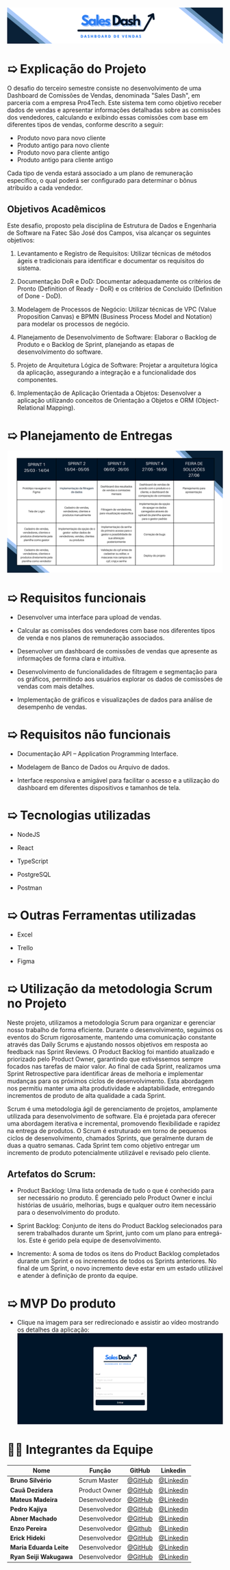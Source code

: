 ![banner](docs/banner-sales-dash.png)

# ➯ Explicação do Projeto  

O desafio do terceiro semestre consiste no desenvolvimento de uma Dashboard de Comissões de Vendas, denominada "Sales Dash", em parceria com a empresa Pro4Tech. Este sistema tem como objetivo receber dados de vendas e apresentar informações detalhadas sobre as comissões dos vendedores, calculando e exibindo essas comissões com base em diferentes tipos de vendas, conforme descrito a seguir:

- Produto novo para novo cliente
- Produto antigo para novo cliente
- Produto novo para cliente antigo
- Produto antigo para cliente antigo

Cada tipo de venda estará associado a um plano de remuneração específico, o qual poderá ser configurado para determinar o bônus atribuído a cada vendedor.

## Objetivos Acadêmicos

Este desafio, proposto pela disciplina de Estrutura de Dados e Engenharia de Software na Fatec São José dos Campos, visa alcançar os seguintes objetivos:

1. Levantamento e Registro de Requisitos: Utilizar técnicas de métodos ágeis e tradicionais para identificar e documentar os requisitos do sistema.

2. Documentação DoR e DoD: Documentar adequadamente os critérios de Pronto (Definition of Ready - DoR) e os critérios de Concluído (Definition of Done - DoD).

3. Modelagem de Processos de Negócio: Utilizar técnicas de VPC (Value Proposition Canvas) e BPMN (Business Process Model and Notation) para modelar os processos de negócio.

4. Planejamento de Desenvolvimento de Software: Elaborar o Backlog de Produto e o Backlog de Sprint, planejando as etapas de desenvolvimento do software.

5. Projeto de Arquitetura Lógica de Software: Projetar a arquitetura lógica da aplicação, assegurando a integração e a funcionalidade dos componentes.

6. Implementação de Aplicação Orientada a Objetos: Desenvolver a aplicação utilizando conceitos de Orientação a Objetos e ORM (Object-Relational Mapping).

# ➯ Planejamento de Entregas
![planejamento-de-entregas](docs/cronograma-api-3-semestre.png)

# ➯ Requisitos funcionais

- Desenvolver uma interface para upload de vendas. 

- Calcular as comissões dos vendedores com base nos diferentes tipos de venda e nos planos de remuneração associados. 

- Desenvolver um dashboard de comissões de vendas que apresente as informações de forma clara e intuitiva. 

- Desenvolvimento de funcionalidades de filtragem e segmentação para os gráficos, permitindo aos usuários explorar os dados de comissões de vendas com mais detalhes. 

- Implementação de gráficos e visualizações de dados para análise de desempenho de vendas. 

# ➯ Requisitos não funcionais

- Documentação API – Application Programming Interface. 

- Modelagem de Banco de Dados ou Arquivo de dados. 

- Interface responsiva e amigável para facilitar o acesso e a utilização do dashboard em diferentes dispositivos e tamanhos de tela.

# ➯ Tecnologias utilizadas

- NodeJS 

- React

- TypeScript 

- PostgreSQL

- Postman

  
# ➯ Outras Ferramentas utilizadas

  - Excel
    
  - Trello
    
  - Figma

# ➯ Utilização da metodologia Scrum no Projeto

 Neste projeto, utilizamos a metodologia Scrum para organizar e gerenciar nosso trabalho de forma eficiente. Durante o desenvolvimento, seguimos os eventos do Scrum rigorosamente, mantendo uma comunicação constante através das Daily Scrums e ajustando nossos objetivos em resposta ao feedback nas Sprint Reviews. O Product Backlog foi mantido atualizado e priorizado pelo Product Owner, garantindo que estivéssemos sempre focados nas tarefas de maior valor. Ao final de cada Sprint, realizamos uma Sprint Retrospective para identificar áreas de melhoria e implementar mudanças para os próximos ciclos de desenvolvimento. Esta abordagem nos permitiu manter uma alta produtividade e adaptabilidade, entregando incrementos de produto de alta qualidade a cada Sprint.

Scrum é uma metodologia ágil de gerenciamento de projetos, amplamente utilizada para desenvolvimento de software. Ela é projetada para oferecer uma abordagem iterativa e incremental, promovendo flexibilidade e rapidez na entrega de produtos. O Scrum é estruturado em torno de pequenos ciclos de desenvolvimento, chamados Sprints, que geralmente duram de duas a quatro semanas. Cada Sprint tem como objetivo entregar um incremento de produto potencialmente utilizável e revisado pelo cliente.

## Artefatos do Scrum:
- Product Backlog: Uma lista ordenada de tudo o que é conhecido para ser necessário no produto. É gerenciado pelo Product Owner e inclui histórias de usuário, melhorias, bugs e qualquer outro item necessário para o desenvolvimento do produto.

- Sprint Backlog: Conjunto de itens do Product Backlog selecionados para serem trabalhados durante um Sprint, junto com um plano para entregá-los. Este é gerido pela equipe de desenvolvimento.

- Incremento: A soma de todos os itens do Product Backlog completados durante um Sprint e os incrementos de todos os Sprints anteriores. No final de um Sprint, o novo incremento deve estar em um estado utilizável e atender à definição de pronto da equipe.


# ➯ MVP Do produto
- Clique na imagem para ser redirecionado e assistir ao vídeo mostrando os detalhes da aplicação:
[![Assista ao vídeo](docs/mvp-tela-login.png)](https://drive.google.com/file/d/1b94GKsdwIGHcJ9YA6HmEVndtrlcW9O25/view?usp=sharing)

# 👨‍💻 Integrantes da Equipe

<div align="center">
  
|Nome|Função|GitHub|Linkedin|
| -------- |-------- |-------- |-------- |
|**Bruno Silvério**|Scrum Master|[@GitHub](https://github.com/BrunoVieira30)|[@Linkedin](https://www.linkedin.com/in/bruno-vieira-b999a2224/)
|**Cauã Dezidera**|Product Owner|[@GitHub](https://github.com/CauaDezidera)|[@Linkedin](https://www.linkedin.com/in/cauã-dezidera-375736275/) 
|**Mateus Madeira**|Desenvolvedor|[@GitHub](https://github.com/mafemad)|[@Linkedin](https://www.linkedin.com/in/mateus-ferreira-madeira)
|**Pedro Kajiya**|Desenvolvedor|[@GitHub](https://github.com/kajiyap)|[@Linkedin](https://www.linkedin.com/in/pedro-santos-kajiya-65763b260/)
|**Abner Machado**|Desenvolvedor|[@GitHub](https://github.com/abnerdouglas)|[@Linkedin](https://www.linkedin.com/in/abner-douglas-a70a9b199/)
|**Enzo Pereira**|Desenvolvedor|[@Github](https://github.com/Enzopereira01) | [@Linkedin](https://www.linkedin.com/in/enzo-pereira-13331b272/)
|**Erick Hideki**|Desenvolvedor|[@GitHub](https://github.com/erickhoawata)|[@Linkedin](http://linkedin.com/in/érick-awata)
|**Maria Eduarda Leite**|Desenvolvedor|[@GitHub](https://github.com/Dudaleite08)|[@Linkedin]()
|**Ryan Seiji Wakugawa**|Desenvolvedor|[@GitHub](https://github.com/ryan-wakugawa)|[@Linkedin](https://www.linkedin.com/in/ryan-wakugawa-526bbb27a)
<br>  
  
</div>